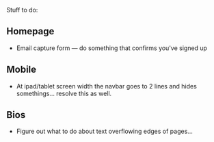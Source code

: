 Stuff to do:

## Homepage
- Email capture form — do something that confirms you've signed up

## Mobile
- At ipad/tablet screen width the navbar goes to 2 lines and hides somethings… resolve this as well.

## Bios
- Figure out what to do about text overflowing edges of pages…
